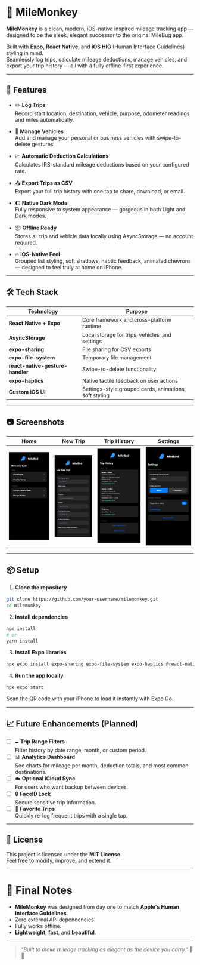 # 📍 MileMonkey

**MileMonkey** is a clean, modern, iOS-native inspired mileage tracking app —
designed to be the sleek, elegant successor to the original MileBug app.

Built with **Expo**, **React Native**, and **iOS HIG** (Human Interface Guidelines) styling in mind.  
Seamlessly log trips, calculate mileage deductions, manage vehicles, and export your trip history — all with a fully offline-first experience.

---

## 🚀 Features

- ✏️ **Log Trips**  
  Record start location, destination, vehicle, purpose, odometer readings, and miles automatically.

- 🚗 **Manage Vehicles**  
  Add and manage your personal or business vehicles with swipe-to-delete gestures.

- 📈 **Automatic Deduction Calculations**  
  Calculates IRS-standard mileage deductions based on your configured rate.

- 📤 **Export Trips as CSV**  
  Export your full trip history with one tap to share, download, or email.

- 🌔 **Native Dark Mode**  
  Fully responsive to system appearance — gorgeous in both Light and Dark modes.

- 📦 **Offline Ready**  
  Stores all trip and vehicle data locally using AsyncStorage — no account required.

- 🔥 **iOS-Native Feel**  
  Grouped list styling, soft shadows, haptic feedback, animated chevrons — designed to feel truly at home on iPhone.

---

## 🛠️ Tech Stack

| Technology                       | Purpose                                                |
| -------------------------------- | ------------------------------------------------------ |
| **React Native + Expo**          | Core framework and cross-platform runtime              |
| **AsyncStorage**                 | Local storage for trips, vehicles, and settings        |
| **expo-sharing**                 | File sharing for CSV exports                           |
| **expo-file-system**             | Temporary file management                              |
| **react-native-gesture-handler** | Swipe-to-delete functionality                          |
| **expo-haptics**                 | Native tactile feedback on user actions                |
| **Custom iOS UI**                | Settings-style grouped cards, animations, soft styling |

---

## 📷 Screenshots

|                     Home                      |                   New Trip                    |                 Trip History                 |                    Settings                    |
| :-------------------------------------------: | :-------------------------------------------: | :------------------------------------------: | :--------------------------------------------: |
| ![Home Screen](./assets/screenshots/home.png) | ![New Trip](./assets/screenshots/newtrip.png) | ![History](./assets/screenshots/history.png) | ![Settings](./assets/screenshots/settings.png) |

---

## 📦 Setup

1. **Clone the repository**

```bash
git clone https://github.com/your-username/milemonkey.git
cd milemonkey
```

2. **Install dependencies**

```bash
npm install
# or
yarn install
```

3. **Install Expo libraries**

```bash
npx expo install expo-sharing expo-file-system expo-haptics @react-native-async-storage/async-storage @react-native-picker/picker react-native-gesture-handler
```

4. **Run the app locally**

```bash
npx expo start
```

Scan the QR code with your iPhone to load it instantly with Expo Go.

---

## 📈 Future Enhancements (Planned)

- [ ] 🗕️ **Trip Range Filters**  
       Filter history by date range, month, or custom period.
- [ ] 📊 **Analytics Dashboard**  
       See charts for mileage per month, deduction totals, and most common destinations.
- [ ] ☁️ **Optional iCloud Sync**  
       For users who want backup between devices.
- [ ] 🔒 **FaceID Lock**  
       Secure sensitive trip information.
- [ ] 🛫 **Favorite Trips**  
       Quickly re-log frequent trips with a single tap.

---

## 📜 License

This project is licensed under the **MIT License**.  
Feel free to modify, improve, and extend it.

---

# 🌟 Final Notes

- **MileMonkey** was designed from day one to match **Apple's Human Interface Guidelines**.
- Zero external API dependencies.
- Fully works offline.
- **Lightweight**, **fast**, and **beautiful**.

---

> _"Built to make mileage tracking as elegant as the device you carry."_ 🚗✨
